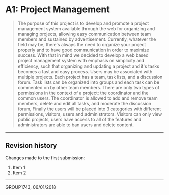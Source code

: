 # A1: Project Management
> The purpose of this project is to develop and promote a project management system available through the web for organizing and managing projects, allowing easy communication between team members and sustained by advertisement.
>Currently, whatever the field may be, there's always the need to organize your project properly and to have good communication in order to maximize success. With that in mind we decided to develop a web based project management system with emphasis on simplicity and efficiency, such that organizing and updating a project and it's tasks becomes a fast and easy process. 
>  Users may be associated with multiple projects. Each project has a team, task lists, and a discussion forum. Task lists can be organized into groups and each task can be commented on by other team members. There are only two types of permissions in the context of a project: the coordinator and the common users. The coordinator is allowed to add and remove team members, delete and edit all tasks, and moderate the discussion forum,
> Finally the users will be placed into 3 categories with different permissions, visitors, users and administrators. Visitors can only view public projects, users have access to all of the features and administrators are able to ban users and delete content.

 
***
 
## Revision history
 
Changes made to the first submission:
1. Item 1
1. Item 2
 
***
 
GROUP1743, 06/01/2018

